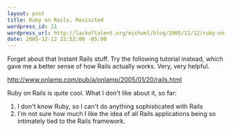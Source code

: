```yaml
--- 
layout: post
title: Ruby on Rails, Revisited
wordpress_id: 21
wordpress_url: http://lackoftalent.org/michael/blog/2005/12/12/ruby-on-rails-revisited/
date: 2005-12-12 22:52:00 -05:00
---
```

Forget about that Instant Rails stuff. Try the following tutorial instead, which gave me a better sense of how Rails actually works. Very, very helpful.

http://www.onlamp.com/pub/a/onlamp/2005/01/20/rails.html

Ruby on Rails is quite cool. What I don't like about it, so far:
<ol>
	<li>I don't know Ruby, so I can't do anything sophisticated with Rails</li>
	<li>I'm not sure how much I like the idea of all Rails applications being so intimately tied to the Rails framework.</li>
</ol>
